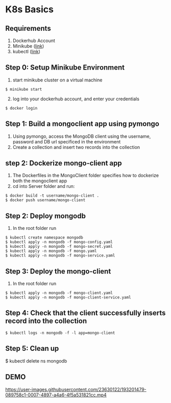 # K8s Basics

## Requirements
1. Dockerhub Account
2. Minikube ([link](https://minikube.sigs.k8s.io/docs/start/))
3. kubectl ([link](https://kubernetes.io/docs/tasks/tools/install-kubectl-windows/))

## Step 0: Setup Minikube Environment
1. start minikube cluster on a virtual machine
```console
$ minikube start
```
2. log into your dockerhub account, and enter your credentials
```console 
$ docker login
```
## Step 1: Build a mongoclient app using pymongo
1. Using pymongo, access the MongoDB client using the username, password and DB url specificed in the environment
2. Create a collection and insert two records into the collection

## step 2: Dockerize mongo-client app
1. The Dockerfiles in the MongoClient folder specifies how to dockerize both the mongoclient app
2. cd into Server folder and run:
```Console
$ docker build -t username/mongo-client .
$ docker push username/mongo-client
```
## Step 2: Deploy mongodb
1. In the root folder run
```Console
$ kubectl create namespace mongodb
$ kubectl apply -n mongodb -f mongo-config.yaml
$ kubectl apply -n mongodb -f mongo-secret.yaml
$ kubectl apply -n mongodb -f mongo.yaml
$ kubectl apply -n mongodb -f mongo-service.yaml
```

## Step 3: Deploy the mongo-client
1. In the root folder run
```Console
$ kubectl apply -n mongodb -f mongo-client.yaml
$ kubectl apply -n mongodb -f mongo-client-service.yaml
```

## Step 4: Check that the client successfully inserts record into the collection
```Console
$ kubectl logs -n mongodb -f -l app=mongo-client
```
## Step 5: Clean up
$ kubectl delete ns mongodb


## DEMO

https://user-images.githubusercontent.com/23630122/193201479-089758c1-0007-4897-a4a6-4f5a531821cc.mp4



